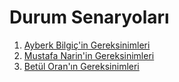 # Durum Senaryoları
 
1. [Ayberk Bilgiç'in Gereksinimleri](https://github.com/lewisVailed/TatlimiGetir/blob/main/Ayberk.md)
2. [Mustafa Narin'in Gereksinimleri](https://github.com/lewisVailed/TatlimiGetir/blob/main/Mustafa.md)
3. [Betül Oran'ın Gereksinimleri](https://github.com/lewisVailed/TatlimiGetir/blob/main/Betül.md)
